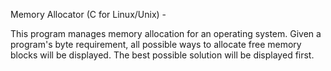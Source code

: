 Memory Allocator (C for Linux/Unix) -

This program manages memory allocation for an operating system.
Given a program's byte requirement, all possible ways to allocate free memory blocks will be displayed.
The best possible solution will be displayed first.
